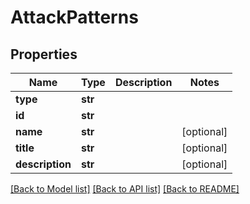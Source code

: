 # AttackPatterns

## Properties
Name | Type | Description | Notes
------------ | ------------- | ------------- | -------------
**type** | **str** |  | 
**id** | **str** |  | 
**name** | **str** |  | [optional] 
**title** | **str** |  | [optional] 
**description** | **str** |  | [optional] 

[[Back to Model list]](../README.md#documentation-for-models) [[Back to API list]](../README.md#documentation-for-api-endpoints) [[Back to README]](../README.md)


